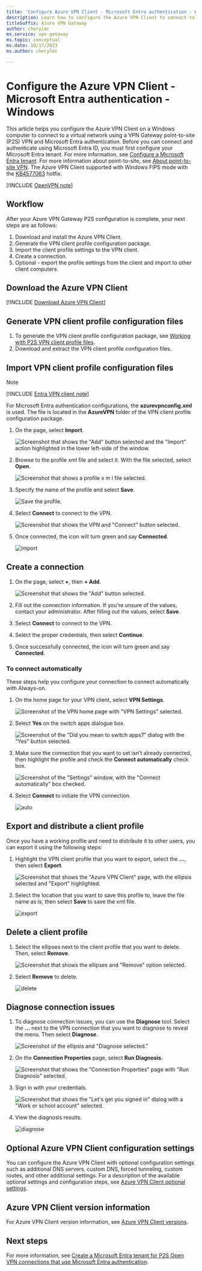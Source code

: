 ```yaml
---
title: 'Configure Azure VPN Client - Microsoft Entra authentication - Windows'
description: Learn how to configure the Azure VPN Client to connect to a VNet using VPN Gateway point-to-site VPN, OpenVPN protocol connections, and Microsoft Entra authentication from a Windows computer.
titleSuffix: Azure VPN Gateway
author: cherylmc
ms.service: vpn-gateway
ms.topic: conceptual
ms.date: 10/17/2023
ms.author: cherylmc

---
```

# Configure the Azure VPN Client - Microsoft Entra authentication - Windows

This article helps you configure the Azure VPN Client on a Windows computer to connect to a virtual network using a VPN Gateway point-to-site (P2S) VPN and Microsoft Entra authentication. Before you can connect and authenticate using Microsoft Entra ID, you must first configure your Microsoft Entra tenant. For more information, see [Configure a Microsoft Entra tenant](openvpn-azure-ad-tenant.md). For more information about point-to-site, see [About point-to-site VPN](point-to-site-about.md). The Azure VPN Client supported with Windows FIPS mode with the [KB4577063](https://support.microsoft.com/help/4577063/windows-10-update-kb4577063) hotfix.

[!INCLUDE [OpenVPN note](~/reusable-content/ce-skilling/azure/includes/vpn-gateway-openvpn-auth-include.md)]

## <a name="workflow"></a>Workflow

After your Azure VPN Gateway P2S configuration is complete, your next steps are as follows:

1. Download and install the Azure VPN Client.
1. Generate the VPN client profile configuration package.
1. Import the client profile settings to the VPN client.
1. Create a connection.
1. Optional - export the profile settings from the client and import to other client computers.

## <a name="download"></a>Download the Azure VPN Client

[!INCLUDE [Download Azure VPN Client](~/reusable-content/ce-skilling/azure/includes/vpn-gateway-download-vpn-client.md)]

## <a name="generate"></a>Generate VPN client profile configuration files

1. To generate the VPN client profile configuration package, see [Working with P2S VPN client profile files](about-vpn-profile-download.md).
1. Download and extract the VPN client profile configuration files.

## <a name="import"></a>Import VPN client profile configuration files

> [!NOTE]
> [!INCLUDE [Entra VPN client note](../../includes/vpn-gateway-entra-vpn-client-note.md)]

For Microsoft Entra authentication configurations, the **azurevpnconfig.xml** is used. The file is located in the **AzureVPN** folder of the VPN client profile configuration package.

1. On the page, select **Import**.

    ![Screenshot that shows the "Add" button selected and the "Import" action highlighted in the lower left-side of the window.](./media/openvpn-azure-ad-client/import/import1.jpg)

1. Browse to the profile xml file and select it. With the file selected, select **Open**.

    ![Screenshot that shows a profile x m l file selected.](./media/openvpn-azure-ad-client/import/import2.jpg)

1. Specify the name of the profile and select **Save**.

    ![Save the profile.](./media/openvpn-azure-ad-client/import/import3.jpg)

1. Select **Connect** to connect to the VPN.

    ![Screenshot that shows the VPN and "Connect" button selected.](./media/openvpn-azure-ad-client/import/import4.jpg)

1. Once connected, the icon will turn green and say **Connected**.

    ![import](./media/openvpn-azure-ad-client/import/import5.jpg)

## <a name="connection"></a>Create a connection

1. On the page, select **+**, then **+ Add**.

    ![Screenshot that shows the "Add" button selected.](./media/openvpn-azure-ad-client/create/create1.jpg)

1. Fill out the connection information. If you're unsure of the values, contact your administrator. After filling out the values, select **Save**.

1. Select **Connect** to connect to the VPN.

1. Select the proper credentials, then select **Continue**.

1. Once successfully connected, the icon will turn green and say **Connected**.

### <a name="autoconnect"></a>To connect automatically

These steps help you configure your connection to connect automatically with Always-on.

1. On the home page for your VPN client, select **VPN Settings**.

    ![Screenshot of the VPN home page with "VPN Settings" selected.](./media/openvpn-azure-ad-client/auto/auto1.jpg)

1. Select **Yes** on the switch apps dialogue box.

    ![Screenshot of the "Did you mean to switch apps?" dialog with the "Yes" button selected.](./media/openvpn-azure-ad-client/auto/auto2.jpg)

1. Make sure the connection that you want to set isn't already connected, then highlight the profile and check the **Connect automatically** check box.

    ![Screenshot of the "Settings" window, with the "Connect automatically" box checked.](./media/openvpn-azure-ad-client/auto/auto3.jpg)

1. Select **Connect** to initiate the VPN connection.

    ![auto](./media/openvpn-azure-ad-client/auto/auto4.jpg)

## <a name="export"></a>Export and distribute a client profile

Once you have a working profile and need to distribute it to other users, you can export it using the following steps:

1. Highlight the VPN client profile that you want to export, select the **...**, then select **Export**.

    ![Screenshot that shows the "Azure VPN Client" page, with the ellipsis selected and "Export" highlighted.](./media/openvpn-azure-ad-client/export/export1.jpg)

1. Select the location that you want to save this profile to, leave the file name as is, then select **Save** to save the xml file.

    ![export](./media/openvpn-azure-ad-client/export/export2.jpg)

## <a name="delete"></a>Delete a client profile

1. Select the ellipses next to the client profile that you want to delete. Then, select **Remove**.

    ![Screenshot that shows the ellipses and "Remove" option selected.](./media/openvpn-azure-ad-client/delete/delete1.jpg)

1. Select **Remove** to delete.

    ![delete](./media/openvpn-azure-ad-client/delete/delete2.jpg)

## <a name="diagnose"></a>Diagnose connection issues

1. To diagnose connection issues, you can use the **Diagnose** tool. Select the **...** next to the VPN connection that you want to diagnose to reveal the menu. Then select **Diagnose**.

    ![Screenshot of the ellipsis and "Diagnose selected."](./media/openvpn-azure-ad-client/diagnose/diagnose1.jpg)

1. On the **Connection Properties** page, select **Run Diagnosis**.

    ![Screenshot that shows the "Connection Properties" page with "Run Diagnosis" selected.](./media/openvpn-azure-ad-client/diagnose/diagnose2.jpg)

1. Sign in with your credentials.

    ![Screenshot that shows the "Let's get you signed in" dialog with a "Work or school account" selected.](./media/openvpn-azure-ad-client/diagnose/diagnose3.jpg)

1. View the diagnosis results.

    ![diagnose](./media/openvpn-azure-ad-client/diagnose/diagnose4.jpg)

## Optional Azure VPN Client configuration settings

You can configure the Azure VPN Client with optional configuration settings such as additional DNS servers, custom DNS, forced tunneling, custom routes, and other additional settings. For a description of the available optional settings and configuration steps, see [Azure VPN Client optional settings](azure-vpn-client-optional-configurations.md).

## Azure VPN Client version information

For Azure VPN Client version information, see [Azure VPN Client versions](azure-vpn-client-versions.md).
  
## Next steps

For more information, see [Create a Microsoft Entra tenant for P2S Open VPN connections that use Microsoft Entra authentication](openvpn-azure-ad-tenant.md).
